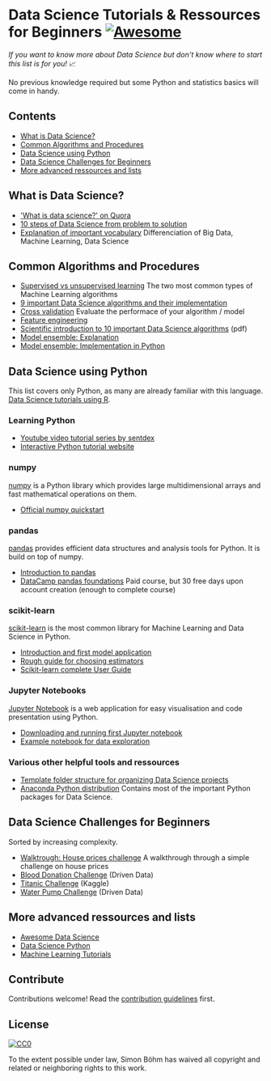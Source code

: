 # Data Science Tutorials & Ressources for Beginners [![Awesome](https://cdn.rawgit.com/sindresorhus/awesome/d7305f38d29fed78fa85652e3a63e154dd8e8829/media/badge.svg)](https://github.com/sindresorhus/awesome)

*If you want to know more about Data Science but don't know where to start this list is for you!* :chart_with_upwards_trend:

No previous knowledge required but some Python and statistics basics will come in handy.

## Contents

- [What is Data Science?](#what-is-data-science)
- [Common Algorithms and Procedures](#common-algorithms-and-procedures)
- [Data Science using Python](#data-science-using-python)
- [Data Science Challenges for Beginners](#data-science-challenges-for-beginners)
- [More advanced ressources and lists](#more-advanced-ressources-and-lists)

## What is Data Science?

- ['What is data science?' on Quora](https://www.quora.com/What-is-data-science)
- [10 steps of Data Science from problem to solution](#more-advanced-ressources)
- [Explanation of important vocabulary](https://www.quora.com/What-is-the-difference-between-Data-Analytics-Data-Analysis-Data-Mining-Data-Science-Machine-Learning-and-Big-Data-1?share=1) Differenciation of Big Data, Machine Learning, Data Science

## Common Algorithms and Procedures

- [Supervised vs unsupervised learning](https://stackoverflow.com/questions/1832076/what-is-the-difference-between-supervised-learning-and-unsupervised-learning) The two most common types of Machine Learning algorithms 
- [9 important Data Science algorithms and their implementation](https://nbviewer.jupyter.org/github/jakevdp/PythonDataScienceHandbook/blob/master/notebooks/05.05-Naive-Bayes.ipynb) 
- [Cross validation](https://nbviewer.jupyter.org/github/jakevdp/PythonDataScienceHandbook/blob/master/notebooks/05.03-Hyperparameters-and-Model-Validation.ipynb) Evaluate the performace of your algorithm / model
- [Feature engineering](https://nbviewer.jupyter.org/github/jakevdp/PythonDataScienceHandbook/blob/master/notebooks/05.04-Feature-Engineering.ipynb)
- [Scientific introduction to 10 important Data Science algorithms](http://www.cs.umd.edu/%7Esamir/498/10Algorithms-08.pdf) (pdf)
- [Model ensemble: Explanation](https://www.analyticsvidhya.com/blog/2017/02/introduction-to-ensembling-along-with-implementation-in-r/)
- [Model ensemble: Implementation in Python](http://machinelearningmastery.com/ensemble-machine-learning-algorithms-python-scikit-learn/)

## Data Science using Python
This list covers only Python, as many are already familiar with this language. [Data Science tutorials using R](https://github.com/ujjwalkarn/DataScienceR).

### Learning Python

- [Youtube video tutorial series by sentdex](https://www.youtube.com/watch?v=oVp1vrfL_w4&list=PLQVvvaa0QuDe8XSftW-RAxdo6OmaeL85M)
- [Interactive Python tutorial website](http://www.learnpython.org/)

### numpy
[numpy](http://www.numpy.org/) is a Python library which provides large multidimensional arrays and fast mathematical operations on them.

- [Official numpy quickstart](https://docs.scipy.org/doc/numpy-dev/user/quickstart.html)

### pandas
[pandas](http://pandas.pydata.org/index.html) provides efficient data structures and analysis tools for Python. It is build on top of numpy.

- [Introduction to pandas](http://www.synesthesiam.com/posts/an-introduction-to-pandas.html)
- [DataCamp pandas foundations](https://www.datacamp.com/courses/pandas-foundations) Paid course, but 30 free days upon account creation (enough to complete course)

### scikit-learn
[scikit-learn](http://scikit-learn.org/stable/) is the most common library for Machine Learning and Data Science in Python.

- [Introduction and first model application](https://nbviewer.jupyter.org/github/jakevdp/PythonDataScienceHandbook/blob/master/notebooks/05.02-Introducing-Scikit-Learn.ipynb)
- [Rough guide for choosing estimators](http://scikit-learn.org/stable/tutorial/machine_learning_map/)
- [Scikit-learn complete User Guide](http://scikit-learn.org/stable/user_guide.html)

### Jupyter Notebooks
[Jupyter Notebook](https://jupyter.org/) is a web application for easy visualisation and code presentation using Python.

- [Downloading and running first Jupyter notebook](https://jupyter.org/install.html)
- [Example notebook for data exploration](https://www.kaggle.com/sudalairajkumar/simple-exploration-notebook-instacart)

### Various other helpful tools and ressources

- [Template folder structure for organizing Data Science projects](https://github.com/drivendata/cookiecutter-data-science)
- [Anaconda Python distribution](https://www.continuum.io/downloads) Contains most of the important Python packages for Data Science.


## Data Science Challenges for Beginners
Sorted by increasing complexity.

- [Walktrough: House prices challenge](https://www.dataquest.io/blog/kaggle-getting-started/) A walkthrough through a simple challenge on house prices
- [Blood Donation Challenge](https://www.drivendata.org/competitions/2/warm-up-predict-blood-donations/) (Driven Data)
- [Titanic Challenge](https://www.kaggle.com/c/titanic) (Kaggle)
- [Water Pump Challenge](https://www.drivendata.org/competitions/7/pump-it-up-data-mining-the-water-table/) (Driven Data)

## More advanced ressources and lists

- [Awesome Data Science](https://github.com/bulutyazilim/awesome-datascience)
- [Data Science Python](https://github.com/ujjwalkarn/DataSciencePython)
- [Machine Learning Tutorials](https://github.com/ujjwalkarn/Machine-Learning-Tutorials)

## Contribute

Contributions welcome! Read the [contribution guidelines](contributing.md) first.


## License

[![CC0](http://mirrors.creativecommons.org/presskit/buttons/88x31/svg/cc-zero.svg)](http://creativecommons.org/publicdomain/zero/1.0)

To the extent possible under law, Simon Böhm has waived all copyright and
related or neighboring rights to this work.
